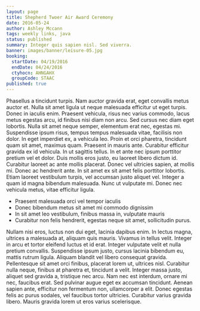 ```yaml
---
layout: page
title: Shepherd Twoer Air Award Ceremony
date: 2016-05-24
author: Ashley Mccann
tags: weekly links, java
status: published
summary: Integer quis sapien nisl. Sed viverra.
banner: images/banner/leisure-05.jpg
booking:
  startDate: 04/19/2016
  endDate: 04/24/2016
  ctyhocn: AHNGAHX
  groupCode: STAAC
published: true
---
```

Phasellus a tincidunt turpis. Nam auctor gravida erat, eget convallis metus auctor et. Nulla sit amet ligula ut neque malesuada efficitur ut eget turpis. Donec in iaculis enim. Praesent vehicula, risus nec varius commodo, lacus metus egestas arcu, id finibus nisi diam non arcu. Sed cursus nec diam eget lobortis. Nulla sit amet neque semper, elementum erat nec, egestas mi. Suspendisse ipsum risus, tempus tempus malesuada vitae, facilisis non dolor. In eget imperdiet ex, a vehicula leo. Proin et orci pharetra, tincidunt quam sit amet, maximus quam. Praesent in mauris ante.
Curabitur efficitur gravida ex id vehicula. In ut sagittis tellus. In et ante nec ipsum porttitor pretium vel et dolor. Duis mollis eros justo, eu laoreet libero dictum id. Curabitur laoreet ac ante mollis placerat. Donec vel ultricies sapien, at mollis mi. Donec ac hendrerit ante. In sit amet ex sit amet felis porttitor lobortis. Etiam laoreet vestibulum turpis, vel accumsan justo aliquet vel. Integer a quam id magna bibendum malesuada. Nunc ut vulputate mi. Donec nec vehicula metus, vitae efficitur ligula.

* Praesent malesuada orci vel tempor iaculis
* Donec bibendum metus sit amet mi commodo dignissim
* In sit amet leo vestibulum, finibus massa in, vulputate mauris
* Curabitur non felis hendrerit, egestas neque sit amet, sollicitudin purus.

Nullam nisi eros, luctus non dui eget, lacinia dapibus enim. In lectus magna, ultrices a malesuada at, aliquam quis mauris. Vivamus in tellus velit. Integer in arcu et tortor eleifend luctus et id erat. Integer vulputate velit et nulla pretium convallis. Suspendisse ipsum justo, cursus lacinia bibendum eu, mattis rutrum ligula. Aliquam blandit vel libero consequat gravida. Pellentesque sit amet orci finibus, placerat lorem ut, ultrices nisl. Curabitur nulla neque, finibus at pharetra et, tincidunt a velit. Integer massa justo, aliquet sed gravida a, tristique nec arcu. Nam nec est interdum, ornare mi nec, faucibus erat. Sed pulvinar augue eget ex accumsan tincidunt. Aenean sapien ante, efficitur non fermentum non, ullamcorper a elit. Donec egestas felis ac purus sodales, vel faucibus tortor ultricies. Curabitur varius gravida libero. Mauris gravida lorem ut eros varius scelerisque.
